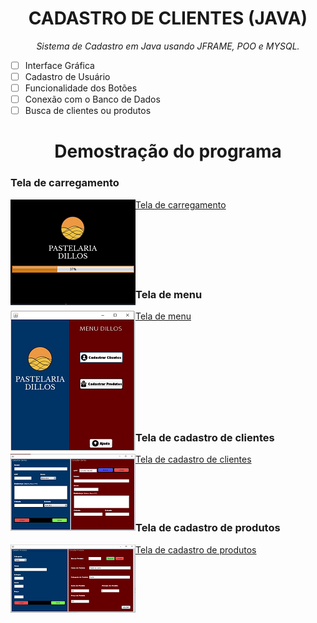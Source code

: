<h1 align= "center">CADASTRO DE CLIENTES (JAVA)</h1>
<p align= "center"><i>Sistema de Cadastro em Java usando JFRAME, POO e MYSQL.</p></i>



- [ ] Interface Gráfica
- [ ] Cadastro de Usuário
- [ ] Funcionalidade dos Botões
- [ ] Conexão com o Banco de Dados
- [ ] Busca de clientes ou produtos 
<h1 align= "center">Demostração do programa</h1>

### Tela de carregamento

[<img align="left" src="https://raw.githubusercontent.com/matheusoliveira3/CadastroClientesAPP/main/images/Tela%20de%20carregamento%20pequena.png" />](https://raw.githubusercontent.com/matheusoliveira3/CadastroClientesAPP/main/images/Tela%20de%20carregamento.png) [Tela de carregamento](https://raw.githubusercontent.com/matheusoliveira3/CadastroClientesAPP/main/images/Tela%20de%20carregamento.png) 
<br/>
<br/>
<br/>
<br/>
<br/>
<br/>
<br/>

### Tela de menu

[<img align="left" src="https://raw.githubusercontent.com/matheusoliveira3/CadastroClientesAPP/main/images/Tela%20de%20menu%20pequena.png" />](https://raw.githubusercontent.com/matheusoliveira3/CadastroClientesAPP/main/images/Tela%20de%20menu.png) [Tela de menu](https://raw.githubusercontent.com/matheusoliveira3/CadastroClientesAPP/main/images/Tela%20de%20menu.png) 
<br/>
<br/>
<br/>
<br/>
<br/>
<br/>
<br/>
<br/>
<br/>
<br/>

### Tela de cadastro de clientes

[<img align="left" src="https://raw.githubusercontent.com/matheusoliveira3/CadastroClientesAPP/main/images/Tela%20de%20cadastro%20de%20clientes%20pequena.png" />](https://raw.githubusercontent.com/matheusoliveira3/CadastroClientesAPP/main/images/Tela%20de%20cadastro%20de%20clientes.png) [Tela de cadastro de clientes](https://raw.githubusercontent.com/matheusoliveira3/CadastroClientesAPP/main/images/Tela%20de%20cadastro%20de%20clientes.png) 
<br/>
<br/>
<br/>
<br/>
<br/>

### Tela de cadastro de produtos

[<img align="left" src="https://raw.githubusercontent.com/matheusoliveira3/CadastroClientesAPP/main/images/Tela%20de%20cadastro%20de%20produtos%20pequena.png" />](https://raw.githubusercontent.com/matheusoliveira3/CadastroClientesAPP/main/images/Tela%20de%20cadastro%20de%20produtos.png) [Tela de cadastro de produtos](https://raw.githubusercontent.com/matheusoliveira3/CadastroClientesAPP/main/images/Tela%20de%20cadastro%20de%20produtos.png) 
<br/>
<br/>
<br/>
<br/>
<br/>
